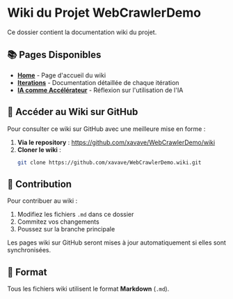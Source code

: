 # Wiki du Projet WebCrawlerDemo

Ce dossier contient la documentation wiki du projet.

## 📚 Pages Disponibles

- **[Home](Home.md)** - Page d'accueil du wiki
- **[Iterations](Iterations.md)** - Documentation détaillée de chaque itération
- **[IA comme Accélérateur](IA-Accelerateur-Developpeurs-Seniors.md)** - Réflexion sur l'utilisation de l'IA

## 🔗 Accéder au Wiki sur GitHub

Pour consulter ce wiki sur GitHub avec une meilleure mise en forme :

1. **Via le repository** : https://github.com/xavave/WebCrawlerDemo/wiki
2. **Cloner le wiki** : 
   ```bash
   git clone https://github.com/xavave/WebCrawlerDemo.wiki.git
   ```

## 📝 Contribution

Pour contribuer au wiki :

1. Modifiez les fichiers `.md` dans ce dossier
2. Commitez vos changements
3. Poussez sur la branche principale

Les pages wiki sur GitHub seront mises à jour automatiquement si elles sont synchronisées.

## 📖 Format

Tous les fichiers wiki utilisent le format **Markdown** (`.md`).